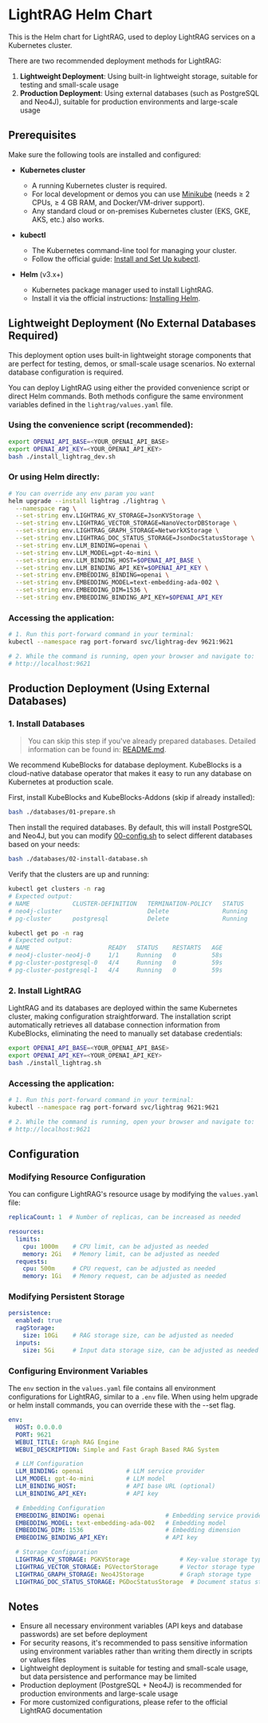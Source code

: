 # LightRAG Helm Chart

This is the Helm chart for LightRAG, used to deploy LightRAG services on a Kubernetes cluster.

There are two recommended deployment methods for LightRAG:
1. **Lightweight Deployment**: Using built-in lightweight storage, suitable for testing and small-scale usage
2. **Production Deployment**: Using external databases (such as PostgreSQL and Neo4J), suitable for production environments and large-scale usage

## Prerequisites

Make sure the following tools are installed and configured:

* **Kubernetes cluster**
  * A running Kubernetes cluster is required.
  * For local development or demos you can use [Minikube](https://minikube.sigs.k8s.io/docs/start/) (needs ≥ 2 CPUs, ≥ 4 GB RAM, and Docker/VM-driver support).
  * Any standard cloud or on-premises Kubernetes cluster (EKS, GKE, AKS, etc.) also works.

* **kubectl**
  * The Kubernetes command-line tool for managing your cluster.
  * Follow the official guide: [Install and Set Up kubectl](https://kubernetes.io/docs/tasks/tools/#kubectl).

* **Helm** (v3.x+)
  * Kubernetes package manager used to install LightRAG.
  * Install it via the official instructions: [Installing Helm](https://helm.sh/docs/intro/install/).

## Lightweight Deployment (No External Databases Required)

This deployment option uses built-in lightweight storage components that are perfect for testing, demos, or small-scale usage scenarios. No external database configuration is required.

You can deploy LightRAG using either the provided convenience script or direct Helm commands. Both methods configure the same environment variables defined in the `lightrag/values.yaml` file.

### Using the convenience script (recommended):

```bash
export OPENAI_API_BASE=<YOUR_OPENAI_API_BASE>
export OPENAI_API_KEY=<YOUR_OPENAI_API_KEY>
bash ./install_lightrag_dev.sh
```

### Or using Helm directly:

```bash
# You can override any env param you want
helm upgrade --install lightrag ./lightrag \
  --namespace rag \
  --set-string env.LIGHTRAG_KV_STORAGE=JsonKVStorage \
  --set-string env.LIGHTRAG_VECTOR_STORAGE=NanoVectorDBStorage \
  --set-string env.LIGHTRAG_GRAPH_STORAGE=NetworkXStorage \
  --set-string env.LIGHTRAG_DOC_STATUS_STORAGE=JsonDocStatusStorage \
  --set-string env.LLM_BINDING=openai \
  --set-string env.LLM_MODEL=gpt-4o-mini \
  --set-string env.LLM_BINDING_HOST=$OPENAI_API_BASE \
  --set-string env.LLM_BINDING_API_KEY=$OPENAI_API_KEY \
  --set-string env.EMBEDDING_BINDING=openai \
  --set-string env.EMBEDDING_MODEL=text-embedding-ada-002 \
  --set-string env.EMBEDDING_DIM=1536 \
  --set-string env.EMBEDDING_BINDING_API_KEY=$OPENAI_API_KEY
```

### Accessing the application:

```bash
# 1. Run this port-forward command in your terminal:
kubectl --namespace rag port-forward svc/lightrag-dev 9621:9621

# 2. While the command is running, open your browser and navigate to:
# http://localhost:9621
```

## Production Deployment (Using External Databases)

### 1. Install Databases
> You can skip this step if you've already prepared databases. Detailed information can be found in: [README.md](databases%2FREADME.md).

We recommend KubeBlocks for database deployment. KubeBlocks is a cloud-native database operator that makes it easy to run any database on Kubernetes at production scale.

First, install KubeBlocks and KubeBlocks-Addons (skip if already installed):
```bash
bash ./databases/01-prepare.sh
```

Then install the required databases. By default, this will install PostgreSQL and Neo4J, but you can modify [00-config.sh](databases%2F00-config.sh) to select different databases based on your needs:
```bash
bash ./databases/02-install-database.sh
```

Verify that the clusters are up and running:
```bash
kubectl get clusters -n rag
# Expected output:
# NAME            CLUSTER-DEFINITION   TERMINATION-POLICY   STATUS     AGE
# neo4j-cluster                        Delete               Running    39s
# pg-cluster      postgresql           Delete               Running    42s

kubectl get po -n rag
# Expected output:
# NAME                      READY   STATUS    RESTARTS   AGE
# neo4j-cluster-neo4j-0     1/1     Running   0          58s
# pg-cluster-postgresql-0   4/4     Running   0          59s
# pg-cluster-postgresql-1   4/4     Running   0          59s
```

### 2. Install LightRAG

LightRAG and its databases are deployed within the same Kubernetes cluster, making configuration straightforward.
The installation script automatically retrieves all database connection information from KubeBlocks, eliminating the need to manually set database credentials:

```bash
export OPENAI_API_BASE=<YOUR_OPENAI_API_BASE>
export OPENAI_API_KEY=<YOUR_OPENAI_API_KEY>
bash ./install_lightrag.sh
```

### Accessing the application:

```bash
# 1. Run this port-forward command in your terminal:
kubectl --namespace rag port-forward svc/lightrag 9621:9621

# 2. While the command is running, open your browser and navigate to:
# http://localhost:9621
```

## Configuration

### Modifying Resource Configuration

You can configure LightRAG's resource usage by modifying the `values.yaml` file:

```yaml
replicaCount: 1  # Number of replicas, can be increased as needed

resources:
  limits:
    cpu: 1000m    # CPU limit, can be adjusted as needed
    memory: 2Gi   # Memory limit, can be adjusted as needed
  requests:
    cpu: 500m     # CPU request, can be adjusted as needed
    memory: 1Gi   # Memory request, can be adjusted as needed
```

### Modifying Persistent Storage

```yaml
persistence:
  enabled: true
  ragStorage:
    size: 10Gi    # RAG storage size, can be adjusted as needed
  inputs:
    size: 5Gi     # Input data storage size, can be adjusted as needed
```

### Configuring Environment Variables

The `env` section in the `values.yaml` file contains all environment configurations for LightRAG, similar to a `.env` file. When using helm upgrade or helm install commands, you can override these with the --set flag.

```yaml
env:
  HOST: 0.0.0.0
  PORT: 9621
  WEBUI_TITLE: Graph RAG Engine
  WEBUI_DESCRIPTION: Simple and Fast Graph Based RAG System

  # LLM Configuration
  LLM_BINDING: openai            # LLM service provider
  LLM_MODEL: gpt-4o-mini         # LLM model
  LLM_BINDING_HOST:              # API base URL (optional)
  LLM_BINDING_API_KEY:           # API key

  # Embedding Configuration
  EMBEDDING_BINDING: openai                 # Embedding service provider
  EMBEDDING_MODEL: text-embedding-ada-002   # Embedding model
  EMBEDDING_DIM: 1536                       # Embedding dimension
  EMBEDDING_BINDING_API_KEY:                # API key

  # Storage Configuration
  LIGHTRAG_KV_STORAGE: PGKVStorage              # Key-value storage type
  LIGHTRAG_VECTOR_STORAGE: PGVectorStorage      # Vector storage type
  LIGHTRAG_GRAPH_STORAGE: Neo4JStorage          # Graph storage type
  LIGHTRAG_DOC_STATUS_STORAGE: PGDocStatusStorage  # Document status storage type
```

## Notes

- Ensure all necessary environment variables (API keys and database passwords) are set before deployment
- For security reasons, it's recommended to pass sensitive information using environment variables rather than writing them directly in scripts or values files
- Lightweight deployment is suitable for testing and small-scale usage, but data persistence and performance may be limited
- Production deployment (PostgreSQL + Neo4J) is recommended for production environments and large-scale usage
- For more customized configurations, please refer to the official LightRAG documentation
